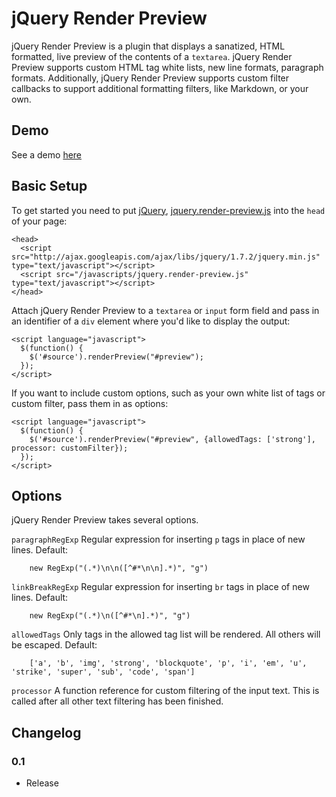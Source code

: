 jQuery Render Preview
=====================
jQuery Render Preview is a plugin that displays a sanatized, HTML formatted, live preview of
the contents of a `textarea`. jQuery Render Preview supports custom HTML tag white lists,
new line formats, paragraph formats. Additionally, jQuery Render Preview supports custom filter
callbacks to support additional formatting filters, like Markdown, or your own.

Demo
----

See a demo [here](http://mmayernick.github.com/jquery-render-preview/)

Basic Setup
-----------
To get started you need to put [jQuery](http://jquery.com/),
[jquery.render-preview.js](https://github.com/mmayernick/jquery-render-preview/blob/master/jquery.render-preview.js)
 into the ``head`` of your page:

    <head>
      <script src="http://ajax.googleapis.com/ajax/libs/jquery/1.7.2/jquery.min.js" type="text/javascript"></script>
      <script src="/javascripts/jquery.render-preview.js" type="text/javascript"></script>
    </head>

Attach jQuery Render Preview to a `textarea` or `input` form field and pass in an
identifier of a `div` element where you'd like to display the output:

    <script language="javascript">
      $(function() {
        $('#source').renderPreview("#preview");
      });
    </script>

If you want to include custom options, such as your own white list of tags or custom filter,
pass them in as options:

    <script language="javascript">
      $(function() {
        $('#source').renderPreview("#preview", {allowedTags: ['strong'], processor: customFilter});
      });
    </script>

Options
-------
jQuery Render Preview takes several options.

`paragraphRegExp`
    Regular expression for inserting `p` tags in place of new lines.  Default:

        new RegExp("(.*)\n\n([^#*\n\n].*)", "g")

`linkBreakRegExp`
    Regular expression for inserting `br` tags in place of new lines.  Default:

        new RegExp("(.*)\n([^#*\n].*)", "g")

`allowedTags`
    Only tags in the allowed tag list will be rendered.  All others will be escaped.
    Default:

        ['a', 'b', 'img', 'strong', 'blockquote', 'p', 'i', 'em', 'u', 'strike', 'super', 'sub', 'code', 'span']

`processor`
    A function reference for custom filtering of the input text. This is called after all other
    text filtering has been finished.

Changelog
---------

### 0.1

* Release
